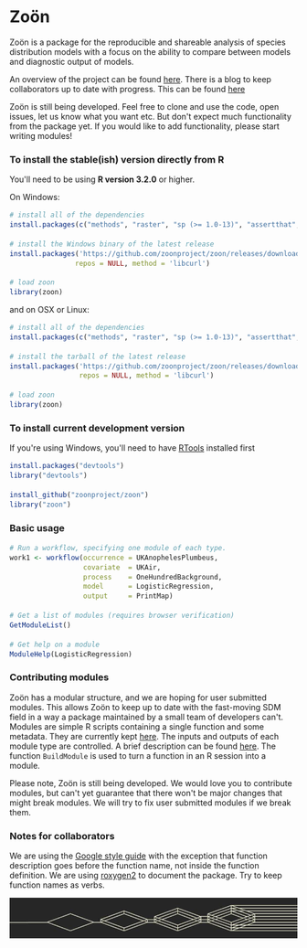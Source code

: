 # Zoön

Zoön is a package for the reproducible and shareable analysis of species distribution models with a focus on the ability to compare between models and diagnostic output of models.

An overview of the project can be found [here](http://www.2020science.net/research/species-distribution-modelling).
There is a blog to keep collaborators up to date with progress. This can be found [here](http://zoonproject.wordpress.com)

Zoön is still being developed. Feel free to clone and use the code, open issues, let us know what you want etc. But don't expect much functionality from the package yet. If you would like to add functionality, please start writing modules!

### To install the stable(ish) version directly from R

You'll need to be using **R version 3.2.0** or higher.

On Windows:

```r
# install all of the dependencies
install.packages(c("methods", "raster", "sp (>= 1.0-13)", "assertthat", "rlist", "RCurl", "httr", "httpuv", "dismo"))

# install the Windows binary of the latest release
install.packages('https://github.com/zoonproject/zoon/releases/download/0.3.1/zoon_0.3.1.zip',
                repos = NULL, method = 'libcurl')

# load zoon
library(zoon)
```

and on OSX or Linux:

```r
# install all of the dependencies
install.packages(c("methods", "raster", "sp (>= 1.0-13)", "assertthat", "rlist", "RCurl", "httr", "httpuv", "dismo"))

# install the tarball of the latest release
install.packages('https://github.com/zoonproject/zoon/releases/download/0.3.1/zoon_0.3.1.tar.gz',
                 repos = NULL, method = 'libcurl')

# load zoon
library(zoon)
```


### To install current development version

If you're using Windows, you'll need to have [RTools](https://cran.r-project.org/bin/windows/Rtools/) installed first

```r
install.packages("devtools")
library("devtools")

install_github("zoonproject/zoon")
library("zoon")
```

### Basic usage

```r
# Run a workflow, specifying one module of each type.
work1 <- workflow(occurrence = UKAnophelesPlumbeus,
                  covariate  = UKAir,
                  process    = OneHundredBackground,
                  model      = LogisticRegression,
                  output     = PrintMap)

# Get a list of modules (requires browser verification)
GetModuleList()

# Get help on a module
ModuleHelp(LogisticRegression)
```


### Contributing modules

Zoön has a modular structure, and we are hoping for user submitted modules. This allows Zoön to keep up to date with the fast-moving SDM field in a way a package maintained by a small team of developers can't. Modules are simple R scripts containing a single function and some metadata. They are currently kept [here](https://github.com/zoonproject/modules). The inputs and outputs of each module type are controlled. A brief description can be found [here](https://github.com/zoonproject/zoon/blob/master/vignettes/Module_IO_for_devs.Rmd). The function `BuildModule` is used to turn a function in an R session into a module. 

Please note, Zoön is still being developed. We would love you to contribute modules, but can't yet guarantee that there won't be major changes that might break modules. We will try to fix user submitted modules if we break them. 


### Notes for collaborators

We are using the [Google style guide](https://google-styleguide.googlecode.com/svn/trunk/Rguide.xml) with the exception that function description goes before the function name, not inside the function definition. We are using [roxygen2](http://cran.r-project.org/web/packages/roxygen2/vignettes/roxygen2.html) to document the package. Try to keep function names as verbs.


![Zoon banner](https://github.com/zoonproject/blog/blob/master/zoon.jpg)
